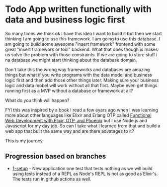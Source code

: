 # Todo App written functionally with data and business logic first

So many times we think ok I have this idea I want to build it but then we start thinking I am going to use this framework. I am going to use this database. I am going to build some awesome "insert framework" frontend with some great "insert framework or tool" backend. What that does though is makes us solve the problem with those constraints. If we are going to store stuff i na database we might start thinking about the database domain.

Don't take this the wrong way frameworks and databases are amazing things but what if you write programs with the data model and business logic first and then add those other things later. Making sure your business logic and data mobel will work without all that first. Maybe even get things running first as a MVP without a database or framework at all? 

What do you think will happen?

FYI this was inspired by a book I read a few eyars ago when I was learning more about other languages like Elixir and Erlang OTP called [Functional Web Development with Elixir, OTP, and Phoenix](https://pragprog.com/titles/lhelph/functional-web-development-with-elixir-otp-and-phoenix/) but I use Node.js and Javascript for my day job. So can I take what I learned from that and build a web app that built the same way and are there advatages to it?

This is my journey.

## Progression based on branches

* [1-setup](https://github.com/jtwebman/node-app-first/tree/1-setup) - New application one test that tests nothing as we will build using tests instead of a REPL as Node's REPL is not as good as Elixir's. The tests run in github actions as well.